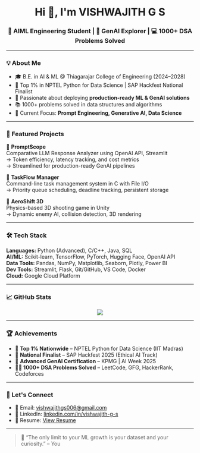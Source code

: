 <h1 align="center">Hi 👋, I'm VISHWAJITH G S</h1>
<h3 align="center">🚀 AIML Engineering Student | 🧠 GenAI Explorer | 💻 1000+ DSA Problems Solved</h3>

---

### 💡 About Me

- 🎓 B.E. in AI & ML @ Thiagarajar College of Engineering (2024–2028)
- 🏅 Top 1% in NPTEL Python for Data Science | SAP Hackfest National Finalist
- 🔬 Passionate about deploying **production-ready ML & GenAI solutions**
- 📚 1000+ problems solved in data structures and algorithms
- 📌 Current Focus: **Prompt Engineering, Generative AI, Data Science**

---

### 🚀 Featured Projects

🔹 **PromptScope**  
Comparative LLM Response Analyzer using OpenAI API, Streamlit  
→ Token efficiency, latency tracking, and cost metrics  
→ Streamlined for production-ready GenAI pipelines  

🔹 **TaskFlow Manager**  
Command-line task management system in C with File I/O  
→ Priority queue scheduling, deadline tracking, persistent storage  

🔹 **AeroShift 3D**  
Physics-based 3D shooting game in Unity  
→ Dynamic enemy AI, collision detection, 3D rendering

---

### 🛠️ Tech Stack

**Languages:** Python (Advanced), C/C++, Java, SQL  
**AI/ML:** Scikit-learn, TensorFlow, PyTorch, Hugging Face, OpenAI API  
**Data Tools:** Pandas, NumPy, Matplotlib, Seaborn, Plotly, Power BI  
**Dev Tools:** Streamlit, Flask, Git/GitHub, VS Code, Docker  
**Cloud:** Google Cloud Platform

---

### 📈 GitHub Stats

<p align="center">
  <img src="https://github-readme-stats.vercel.app/api?username=VISHWAJITH-GS&show_icons=true&theme=tokyonight" />
</p>

---

### 🏆 Achievements

- 🥇 **Top 1% Nationwide** – NPTEL Python for Data Science (IIT Madras)  
- 🏁 **National Finalist** – SAP Hackfest 2025 (Ethical AI Track)  
- 📜 **Advanced GenAI Certification** – KPMG | AI Week 2025  
- 👨‍💻 **1000+ DSA Problems Solved** – LeetCode, GFG, HackerRank, Codeforces  

---

### 🤝 Let's Connect

- 📧 Email: [vishwajithgs006@gmail.com](mailto:vishwajithgs006@gmail.com)  
- 🔗 LinkedIn: [linkedin.com/in/vishwajith-g-s](https://www.linkedin.com/in/vishwajith-g-s-854033325)  
- 💼 Resume: [View Resume](https://github.com/VISHWAJITH-GS/resume.pdf)

---

> 💬 “The only limit to your ML growth is your dataset and your curiosity.” – You

